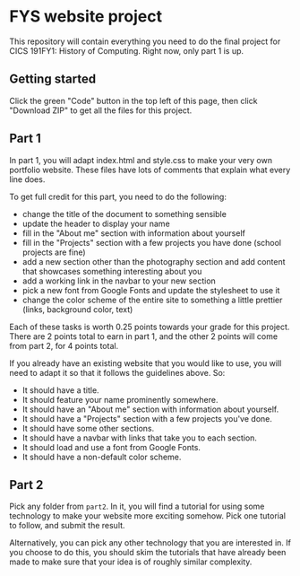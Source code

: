 # FYS website project
This repository will contain everything you need to do the final project for
CICS 191FY1: History of Computing. Right now, only part 1 is up.

## Getting started
Click the green "Code" button in the top left of this page, then click
"Download ZIP" to get all the files for this project.

## Part 1
In part 1, you will adapt index.html and style.css to make your very own
portfolio website. These files have lots of comments that explain what every
line does.

To get full credit for this part, you need to do the following:
 - change the title of the document to something sensible
 - update the header to display your name
 - fill in the "About me" section with information about yourself
 - fill in the "Projects" section with a few projects you have done (school
   projects are fine)
 - add a new section other than the photography section and add content that
   showcases something interesting about you
 - add a working link in the navbar to your new section
 - pick a new font from Google Fonts and update the stylesheet to use it
 - change the color scheme of the entire site to something a little prettier
   (links, background color, text)

Each of these tasks is worth 0.25 points towards your grade for this project.
There are 2 points total to earn in part 1, and the other 2 points will come
from part 2, for 4 points total.

If you already have an existing website that you would like to use, you will
need to adapt it so that it follows the guidelines above. So:
 - It should have a title.
 - It should feature your name prominently somewhere.
 - It should have an "About me" section with information about yourself.
 - It should have a "Projects" section with a few projects you've done.
 - It should have some other sections.
 - It should have a navbar with links that take you to each section.
 - It should load and use a font from Google Fonts.
 - It should have a non-default color scheme.

## Part 2
Pick any folder from `part2`. In it, you will find a tutorial for using some
technology to make your website more exciting somehow. Pick one tutorial to
follow, and submit the result.

Alternatively, you can pick any other technology that you are interested in. If
you choose to do this, you should skim the tutorials that have already been made
to make sure that your idea is of roughly similar complexity.
